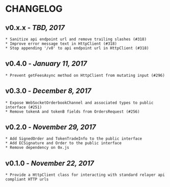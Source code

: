 # CHANGELOG

## v0.x.x - _TBD, 2017_

    * Sanitize api endpoint url and remove trailing slashes (#318)
    * Improve error message text in HttpClient (#318)
    * Stop appending '/v0' to api endpoint url in HttpClient (#318)

## v0.4.0 - _January 11, 2017_

    * Prevent getFeesAsync method on HttpClient from mutating input (#296)

## v0.3.0 - _December 8, 2017_

    * Expose WebSocketOrderbookChannel and associated types to public interface (#251)
    * Remove tokenA and tokenB fields from OrdersRequest (#256)

## v0.2.0 - _November 29, 2017_

    * Add SignedOrder and TokenTradeInfo to the public interface
    * Add ECSignature and Order to the public interface
    * Remove dependency on 0x.js

## v0.1.0 - _November 22, 2017_

    * Provide a HttpClient class for interacting with standard relayer api compliant HTTP urls
